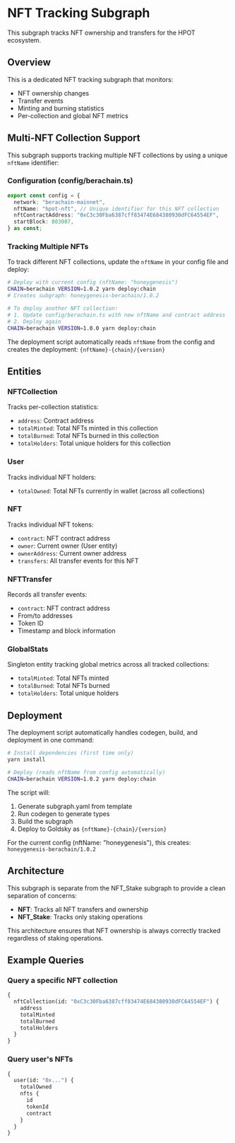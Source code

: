 # NFT Tracking Subgraph

This subgraph tracks NFT ownership and transfers for the HPOT ecosystem.

## Overview

This is a dedicated NFT tracking subgraph that monitors:
- NFT ownership changes
- Transfer events
- Minting and burning statistics
- Per-collection and global NFT metrics

## Multi-NFT Collection Support

This subgraph supports tracking multiple NFT collections by using a unique `nftName` identifier:

### Configuration (config/berachain.ts)
```typescript
export const config = {
  network: "berachain-mainnet",
  nftName: "hpot-nft", // Unique identifier for this NFT collection
  nftContractAddress: "0xC3c30Fba6387cff83474E684380930dFC64554EF",
  startBlock: 803087,
} as const;
```

### Tracking Multiple NFTs
To track different NFT collections, update the `nftName` in your config file and deploy:

```bash
# Deploy with current config (nftName: "honeygenesis")
CHAIN=berachain VERSION=1.0.2 yarn deploy:chain
# Creates subgraph: honeygenesis-berachain/1.0.2

# To deploy another NFT collection:
# 1. Update config/berachain.ts with new nftName and contract address
# 2. Deploy again
CHAIN=berachain VERSION=1.0.0 yarn deploy:chain
```

The deployment script automatically reads `nftName` from the config and creates the deployment: `{nftName}-{chain}/{version}`

## Entities

### NFTCollection
Tracks per-collection statistics:
- `address`: Contract address
- `totalMinted`: Total NFTs minted in this collection
- `totalBurned`: Total NFTs burned in this collection
- `totalHolders`: Total unique holders for this collection

### User
Tracks individual NFT holders:
- `totalOwned`: Total NFTs currently in wallet (across all collections)

### NFT
Tracks individual NFT tokens:
- `contract`: NFT contract address
- `owner`: Current owner (User entity)
- `ownerAddress`: Current owner address
- `transfers`: All transfer events for this NFT

### NFTTransfer
Records all transfer events:
- `contract`: NFT contract address
- From/to addresses
- Token ID
- Timestamp and block information

### GlobalStats
Singleton entity tracking global metrics across all tracked collections:
- `totalMinted`: Total NFTs minted
- `totalBurned`: Total NFTs burned
- `totalHolders`: Total unique holders

## Deployment

The deployment script automatically handles codegen, build, and deployment in one command:

```bash
# Install dependencies (first time only)
yarn install

# Deploy (reads nftName from config automatically)
CHAIN=berachain VERSION=1.0.2 yarn deploy:chain
```

The script will:
1. Generate subgraph.yaml from template
2. Run codegen to generate types
3. Build the subgraph
4. Deploy to Goldsky as `{nftName}-{chain}/{version}`

For the current config (nftName: "honeygenesis"), this creates: `honeygenesis-berachain/1.0.2`

## Architecture

This subgraph is separate from the NFT_Stake subgraph to provide a clean separation of concerns:
- **NFT**: Tracks all NFT transfers and ownership
- **NFT_Stake**: Tracks only staking operations

This architecture ensures that NFT ownership is always correctly tracked regardless of staking operations.

## Example Queries

### Query a specific NFT collection
```graphql
{
  nftCollection(id: "0xC3c30Fba6387cff83474E684380930dFC64554EF") {
    address
    totalMinted
    totalBurned
    totalHolders
  }
}
```

### Query user's NFTs
```graphql
{
  user(id: "0x...") {
    totalOwned
    nfts {
      id
      tokenId
      contract
    }
  }
}
```
